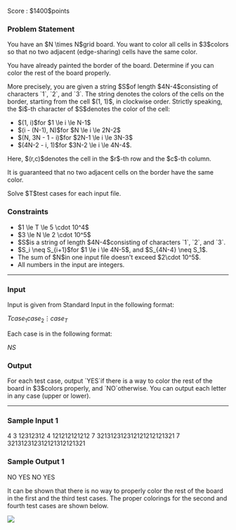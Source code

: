 
<div>

<span>

<span>

<p>
Score : $1400$points
</p>

<div>

<section>

### **Problem Statement**

<p>
You have an $N \times N$grid board.
You want to color all cells in $3$colors so that no two adjacent (edge-sharing) cells have the same color. 
</p>

<p>
You have already painted the border of the board. Determine if you can color the rest of the board properly.
</p>

<p>
More precisely, you are given a string $S$of length $4N-4$consisting of characters `1`, `2`, and `3`. The string denotes the colors of the cells on the border, starting from the cell $(1, 1)$, in clockwise order.
Strictly speaking, the $i$-th character of $S$denotes the color of the cell:
</p>

<ul>

<li>
$(1, i)$for $1 \le i \le N-1$
</li>

<li>
$(i - (N-1), N)$for $N \le i \le 2N-2$
</li>

<li>
$(N, 3N - 1 - i)$for $2N-1 \le i \le 3N-3$
</li>

<li>
$(4N-2 - i, 1)$for $3N-2 \le i \le 4N-4$.
</li>

</ul>

<p>
Here, $(r,c)$denotes the cell in the $r$-th row and the $c$-th column.
</p>

<p>
It is guaranteed that no two adjacent cells on the border have the same color.
</p>

<p>
Solve $T$test cases for each input file.
</p>

</section>

</div>

<div>

<section>

### **Constraints**

<ul>

<li>
$1 \le T \le 5 \cdot 10^4$
</li>

<li>
$3 \le N \le 2 \cdot 10^5$
</li>

<li>
$S$is a string of length $4N-4$consisting of characters `1`, `2`, and `3`.
</li>

<li>
$S_i \neq S_{i+1}$for $1 \le i \le 4N-5$, and $S_{4N-4} \neq S_1$.
</li>

<li>
The sum of $N$in one input file doesn't exceed $2\cdot 10^5$.
</li>

<li>
All numbers in the input are integers.
</li>

</ul>

</section>

</div>

---

<div>

<div>

<section>

### **Input**

<p>
Input is given from Standard Input in the following format:
</p>

<div>

$T$$case_1$$case_2$$\vdots$$case_T$
</div>

<p>
Each case is in the following format:
</p>

<div>

$N$$S$
</div>

</section>

</div>

<div>

<section>

### **Output**

<p>
For each test case, output `YES`if there is a way to color the rest of the board in $3$colors properly, and `NO`otherwise. You can output each letter in any case (upper or lower).
</p>

</section>

</div>

</div>

---

<div>

<section>

### **Sample Input 1**

<div>

4
3
12312312
4
121212121212
7
321312312312121212121321
7
321312312312121312121321

</div>

</section>

</div>

<div>

<section>

### **Sample Output 1**

<div>

NO
YES
NO
YES

</div>

<p>
It can be shown that there is no way to properly color the rest of the board in the first and the third test cases. The proper colorings for the second and fourth test cases are shown below.
</p>

<p>

<img src="https://img.atcoder.jp/agc059/1ada4c7ac4b8e04277788b67a8d2a71c.png">

</img>

</p>

</section>

</div>

</span>

</span>

</div>

